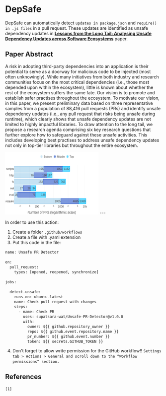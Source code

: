 # DepSafe

DepSafe can automatically detect `updates in package.json` and `require() in .js files` in a pull request. These updates are identified as unsafe dependency updates in **[Lessons from the Long Tail: Analysing Unsafe Dependency Updates across Software Ecosystems](https://arxiv.org/abs/2309.04197)** paper.

## Paper Abstract 

A risk in adopting third-party dependencies into an application is their potential to serve as a doorway for malicious code to be injected (most often unknowingly). While many initiatives from both industry and research communities focus on the most critical dependencies (i.e., those most depended upon within the ecosystem), little is known about whether the rest of the ecosystem suffers the same fate. Our vision is to promote and establish safer practises throughout the ecosystem. To motivate our vision, in this paper, we present preliminary data based on three representative samples from a population of 88,416 pull requests (PRs) and identify unsafe dependency updates (i.e., any pull request that risks being unsafe during runtime), which clearly shows that unsafe dependency updates are not limited to highly impactful libraries. To draw attention to the long tail, we propose a research agenda comprising six key research questions that further explore how to safeguard against these unsafe activities. This includes developing best practises to address unsafe dependency updates not only in top-tier libraries but throughout the entire ecosystem.

<img src="./images/RQ1_keyword_new.png" alt="Frequency of unsafe dependency updates" width="300" height="200"/>
---

In order to use this action:
1. Create a folder `.github/workflows`
2. Create a file with .yaml extension
3. Put this code in the file:

```
name: Unsafe PR Detector

on: 
  pull_request:
    types: [opened, reopened, synchronize]

jobs:

  detect-unsafe:
    runs-on: ubuntu-latest
    name: Check pull request with changes
    steps:
      - name: Check PR
        uses: supatsara-wat/Unsafe-PR-Detector@v1.0.0
        with:
          owner: ${{ github.repository_owner }}
          repo: ${{ github.event.repository.name }}
          pr_number: ${{ github.event.number }}
          token: ${{ secrets.GITHUB_TOKEN }}
```

4. Don't forget to allow write permission for the GitHub workflow!!
`Settings tab > Actions > General and scroll down to the “Workflow permissions” section.`

## References
```
[1] 
```
